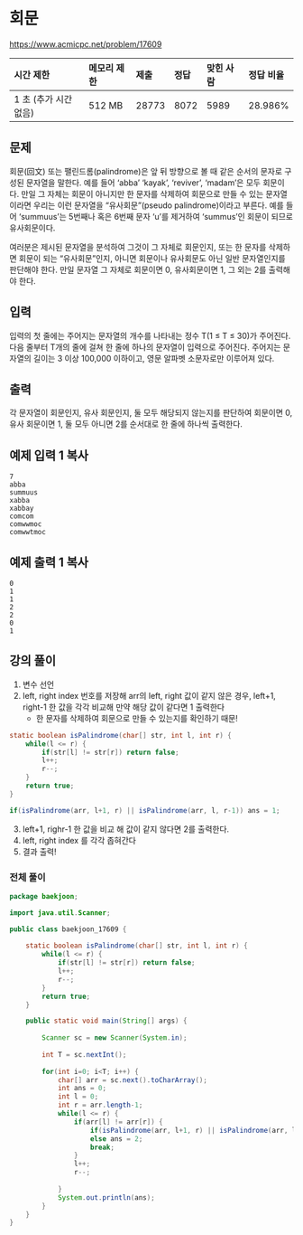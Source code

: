 # 회문

https://www.acmicpc.net/problem/17609 

| 시간 제한             | 메모리 제한 | 제출  | 정답 | 맞힌 사람 | 정답 비율 |
| :-------------------- | :---------- | :---- | :--- | :-------- | :-------- |
| 1 초 (추가 시간 없음) | 512 MB      | 28773 | 8072 | 5989      | 28.986%   |

## 문제

회문(回文) 또는 팰린드롬(palindrome)은 앞 뒤 방향으로 볼 때 같은 순서의 문자로 구성된 문자열을 말한다. 예를 들어 ‘abba’ ‘kayak’, ‘reviver’, ‘madam’은 모두 회문이다. 만일 그 자체는 회문이 아니지만 한 문자를 삭제하여 회문으로 만들 수 있는 문자열이라면 우리는 이런 문자열을 “유사회문”(pseudo palindrome)이라고 부른다. 예를 들어 ‘summuus’는 5번째나 혹은 6번째 문자 ‘u’를 제거하여 ‘summus’인 회문이 되므로 유사회문이다.

여러분은 제시된 문자열을 분석하여 그것이 그 자체로 회문인지, 또는 한 문자를 삭제하면 회문이 되는 “유사회문”인지, 아니면 회문이나 유사회문도 아닌 일반 문자열인지를 판단해야 한다. 만일 문자열 그 자체로 회문이면 0, 유사회문이면 1, 그 외는 2를 출력해야 한다. 

## 입력

입력의 첫 줄에는 주어지는 문자열의 개수를 나타내는 정수 T(1 ≤ T ≤ 30)가 주어진다. 다음 줄부터 T개의 줄에 걸쳐 한 줄에 하나의 문자열이 입력으로 주어진다. 주어지는 문자열의 길이는 3 이상 100,000 이하이고, 영문 알파벳 소문자로만 이루어져 있다.

## 출력

각 문자열이 회문인지, 유사 회문인지, 둘 모두 해당되지 않는지를 판단하여 회문이면 0, 유사 회문이면 1, 둘 모두 아니면 2를 순서대로 한 줄에 하나씩 출력한다.

## 예제 입력 1 복사

```
7
abba
summuus
xabba
xabbay
comcom
comwwmoc
comwwtmoc
```

## 예제 출력 1 복사

```
0
1
1
2
2
0
1
```



## 강의 풀이

1. 변수 선언
2. left, right index 번호를 저장해 arr의 left, right 값이 같지 않은 경우, left+1, right-1 한 값을 각각 비교해 만약 해당 값이 같다면 1 출력한다
   * 한 문자를 삭제하여 회문으로 만들 수 있는지를 확인하기 때문!

```java
static boolean isPalindrome(char[] str, int l, int r) {
    while(l <= r) {
        if(str[l] != str[r]) return false;
        l++;
        r--;
    }
    return true;
}

if(isPalindrome(arr, l+1, r) || isPalindrome(arr, l, r-1)) ans = 1;
```

3. left+1, righr-1 한 값을 비교 해 값이 같지 않다면 2를 출력한다.
4. left, right index 를 각각 좁혀간다
5. 결과 출력!

### 전체 풀이

```java
package baekjoon;

import java.util.Scanner;

public class baekjoon_17609 {
	
	static boolean isPalindrome(char[] str, int l, int r) {
		while(l <= r) {
			if(str[l] != str[r]) return false;
			l++;
			r--;
		}
		return true;
	}

	public static void main(String[] args) {
		
		Scanner sc = new Scanner(System.in);
		
		int T = sc.nextInt();
		
		for(int i=0; i<T; i++) {
			char[] arr = sc.next().toCharArray();
			int ans = 0;
			int l = 0;
			int r = arr.length-1;
			while(l <= r) {
				if(arr[l] != arr[r]) {
					if(isPalindrome(arr, l+1, r) || isPalindrome(arr, l, r-1)) ans = 1;
					else ans = 2;
					break;
				}
				l++;
				r--;
				
			}
			System.out.println(ans);
		}
	}
}
```

